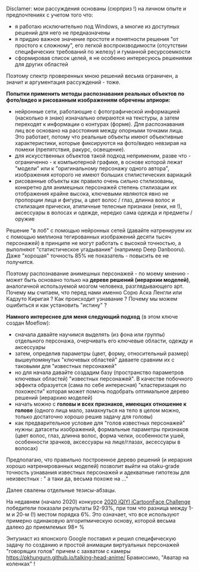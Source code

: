 Disclamer: мои рассуждения основаны (сюрприз !) на личном опыте и предпочтениях с учетом того что:
- я работаю исключительно под Windows, а многие из доступных решений для него не предназначены
- я придаю важное значение простоте и понятности решения "от простого к сложному", 
  его легкой воспроизводимости (отсутствии специфических требований по железу) и гуманной ресурсоемкости
- сформировав список целей, я не особенно интересуюсь решениями для других областей

Поэтому спектр проверенных мною решений весьма ограничен, а значит и аргументация рассуждений - тоже.

**Попытки применить методы распознавания реальных объектов по фото/видео и рисованным изображениям обречены априори:**
- нейронные сети, работающие с фотографической информацией (насколько я знаю) изначально опираются на текстуры, а затем переходят
к информации о контурах (форме). Для распознавания лиц все основано на расстояния между опорными точками лица. Это работает,
потому что реальные объекты имеют объективные характеристики, которые фиксируются на фото/видео невзирая на помехи (препятствия, ракурс, освещение).
- для искусственных объектов такой подход неприменим, разве что - ограниченно - к компьютерной графике, в основе которой лежат "модели" или
к "оригинальному персонажу одного автора", изображения которого не имеют больших стилистических вариаций
- рисованные объекты как правило очень сильно стилизованы, конкретно для анимешных персонажей степень стилизации их отображения крайне высока,
ключевыми являются явно не пропорции лица и фигуры, а цвет волос / глаз, длинна волос и стилизация прически, атипичные телесные признаки (неки, ня !), 
аксессуары в волосах и одежде, нередко сама одежда и предметы / оружие  

Решение "в лоб" с помощью нейронных сетей (давайте натренируем их с помощью миллиона тегированных изображений десяти тысяч персонажей)
в принципе не могут работать с высокой точностью, а выполняют "статистическое угадывание" (например Deep Danbooru).
Даже "хорошая" точность 85% не показатель - повысить ее не получится.

Поэтому распознавание анимешных персонажей - по моему мнению - может быть основано только на **дереве решений (иерархии моделей)**, аналогичной
используемой мозгом человека, разглядывающего арт. Почему мы считаем, что перед нами именно Сорю Аска Ленгли или Кадзуто Киригая ?
Как происходит узнавание ? Почему мы можем ошибиться и как установить "истину" ? 

**Намного интереснее для меня следующий подход** (в этом ключе создан Moeflow):
- сначала давайте научимся выделять (из фона или группы) отдельного персонажа, очерчивать его ключевые области, одежду и аксессуары
- затем, определив параметры (цвет, форму, относительный размер) вышеупомянутых "ключевых областей" даваете сравним их с таковыми для "известных персонажей"
- но для начала давайте создадим базу (пространство параметров ключевых областей) "известных персонажей". В качестве побочного эффекта образуется
(сама по себе интересная) "кластеризация по похожести" которая может помочь подобрать оптимальное дерево решений (иерархию моделей)
- начать можно с **головы и всех признаков, имеющих отношение к голове** (одного лица мало, замахнуться на тело в целом можно, только достаточно хорошо решив задачу для головы)
- как предварительное условие для "голов известных персонажей" нужны: датасеты изображений, формальные параметры признаков (цвет волос, глаз, длинна волос,
форма челки, особенности ушей, особенности зрачков, аксессуары на лице/глазах, аксессуары в волосах)

Предполагаю, что правильно построенное дерево решений (и иерархия хорошо натренированных моделей) позволит выйти на otaku-grade точность узнавания
известных персонажей и адекватные гипотезы для неизвестных : " а таки да, весьма похоже на ..."

Далее свалены отдельные тезисы-абзацы.

На недавнем (начало 2020) конкурсе [2020 iQIYI iCartoonFace Challenge](http://challenge.ai.iqiyi.com/detail?raceId=5def71b4e9fcf68aef76a75e) 
победители показали результаты 92-93%, при том что разница между 1-м и 20-м (!) местом порядка 6%. 
Это означает, что все используют примерно одинаковую алгоритмическую основу, которой весьма далеко до приемлемых 98+ %

Энтузиаст из японского Google поставил и решил специфическую задачу по созданию и простой анимации виртуальных персонажей "говорящих голов"
причем с захватом с камеры https://pkhungurn.github.io/talking-head-anime/ Брависсимо, "Аватар на коленках" !

